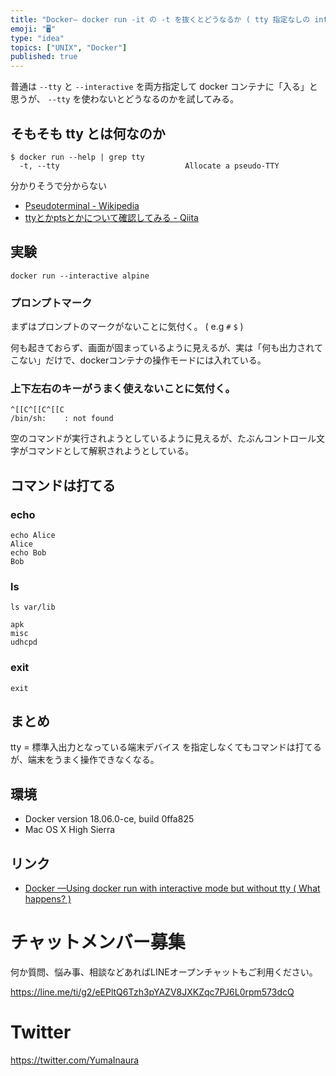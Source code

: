 ```yaml
---
title: "Docker— docker run -it の -t を抜くとどうなるか ( tty 指定なしの interactive モード )"
emoji: "🖥"
type: "idea"
topics: ["UNIX", "Docker"]
published: true
---
```


普通は `--tty` と `--interactive` を両方指定して docker コンテナに「入る」と思うが、 `--tty` を使わないとどうなるのかを試してみる。


## そもそも tty とは何なのか

```
$ docker run --help | grep tty
  -t, --tty                            Allocate a pseudo-TTY
```

分かりそうで分からない

- [Pseudoterminal - Wikipedia](https://en.wikipedia.org/wiki/Pseudoterminal)
- [ttyとかptsとかについて確認してみる - Qiita](https://qiita.com/toshihirock/items/22de12f99b5c40365369)

## 実験

```
docker run --interactive alpine
```

### プロンプトマーク

まずはプロンプトのマークがないことに気付く。 ( e.g `#` `$`  )

何も起きておらず、画面が固まっているように見えるが、実は「何も出力されてこない」だけで、dockerコンテナの操作モードには入れている。

### 上下左右のキーがうまく使えないことに気付く。

```
^[[C^[[C^[[C
/bin/sh:    : not found
```

空のコマンドが実行されようとしているように見えるが、たぶんコントロール文字がコマンドとして解釈されようとしている。

## コマンドは打てる

### echo

```
echo Alice
Alice
echo Bob
Bob
```

### ls

```
ls var/lib

apk
misc
udhcpd
```

### exit

```
exit
```

## まとめ

tty = 標準入出力となっている端末デバイス を指定しなくてもコマンドは打てるが、端末をうまく操作できなくなる。

## 環境

- Docker version 18.06.0-ce, build 0ffa825
- Mac OS X High Sierra

## リンク

- [Docker —Using docker run with interactive mode but without tty ( What happens? )](https://gist.github.com/YumaInaura/aacc80bda81a35306ef2dad2469fe1bb)








<!-- Update From Qiita API -->

# チャットメンバー募集


何か質問、悩み事、相談などあればLINEオープンチャットもご利用ください。

https://line.me/ti/g2/eEPltQ6Tzh3pYAZV8JXKZqc7PJ6L0rpm573dcQ





# Twitter


https://twitter.com/YumaInaura


<!-- Update From Qiita API -->



